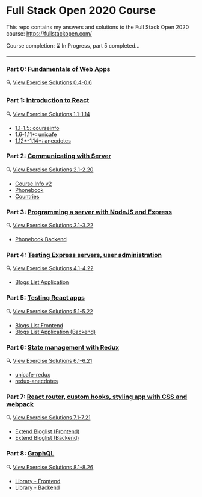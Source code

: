 # Full Stack Open 2020 Course

This repo contains my answers and solutions to the Full Stack Open 2020 course: https://fullstackopen.com/

Course completion: ⏳ In Progress, part 5 completed...

---

### Part 0: [Fundamentals of Web Apps](https://fullstackopen.com/en/part0)

🔍 [View Exercise Solutions 0.4-0.6](./part0/README.md)

### Part 1: [Introduction to React](https://fullstackopen.com/en/part1/introduction_to_react)

🔍 [View Exercise Solutions 1.1-1.14](./part1)

- [1.1-1.5: courseinfo](./part1/courseinfo)
- [1.6-1.11\*: unicafe](./part1/unicafe)
- [1.12\*-1.14\*: anecdotes](./part1/anecdotes)

### Part 2: [Communicating with Server](https://fullstackopen.com/en/part2)

🔍 [View Exercise Solutions 2.1-2.20](./part2)

- [Course Info v2](./part2/courseinfo)
- [Phonebook](./part2/phonebook)
- [Countries](./part2/countries)

### Part 3: [Programming a server with NodeJS and Express](https://fullstackopen.com/en/part3)

🔍 [View Exercise Solutions 3.1-3.22](./part3)

- [Phonebook Backend](./part3/phonebook-backend)

### Part 4: [Testing Express servers, user administration](https://fullstackopen.com/en/part4)

🔍 [View Exercise Solutions 4.1-4.22](./part4)

- [Blogs List Application](./part4/blog-list)

### Part 5: [Testing React apps](https://fullstackopen.com/en/part5)

🔍 [View Exercise Solutions 5.1-5.22](./part5)

- [Blogs List Frontend](./part5/bloglist-frontend)
- [Blogs List Application (Backend)](./part4/blog-list)

### Part 6: [State management with Redux](https://fullstackopen.com/en/part6)

🔍 [View Exercise Solutions 6.1-6.21](./part6)

- [unicafe-redux](./part6/unicafe-redux)
- [redux-anecdotes](./part6/redux-anecdotes)

### Part 7: [React router, custom hooks, styling app with CSS and webpack](https://fullstackopen.com/en/part7)

🔍 [View Exercise Solutions 7.1-7.21](./part7)

- [Extend Bloglist (Frontend)](./part7/extend-bloglist/frontend)
- [Extend Bloglist (Backend)](./part7/extend-bloglist/backend)

### Part 8: [GraphQL](https://fullstackopen.com/en/part8)

🔍 [View Exercise Solutions 8.1-8.26](./part8)

- [Library - Frontend](./part8/library-frontend)
- [Library - Backend](./part8/library-backend)

